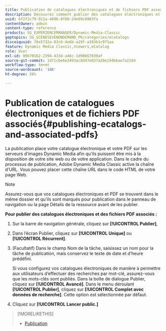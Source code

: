 ```yaml
---
title: Publication de catalogues électroniques et de fichiers PDF associés
description: Découvrez comment publier des catalogues électroniques et des fichiers PDF associés.
uuid: 6f2f2c79-921a-4096-8f80-24e69c8983fa
contentOwner: admin
content-type: reference
products: SG_EXPERIENCEMANAGER/Dynamic-Media-Classic
geptopics: SG_SCENESEVENONDEMAND_PK/categories/ecatalogs
discoiquuid: 76e5732a-83c6-4e6b-a29f-a393b1c971aa
feature: Dynamic Media Classic,Viewers,eCatalog
role: User
exl-id: 00b70162-2394-433d-a46c-1d90667030af
source-git-commit: 1d71cbe6e2493ac8d47e837a20e194b6ae7a22d4
workflow-type: tm+mt
source-wordcount: '186'
ht-degree: 26%

---
```


# Publication de catalogues électroniques et de fichiers PDF associés{#publishing-ecatalogs-and-associated-pdfs}

La publication place votre catalogue électronique et votre PDF sur les serveurs d’images Dynamic Media afin qu’ils puissent être mis à la disposition de votre site web ou de votre application. Dans le cadre du processus de publication, Adobe Dynamic Media Classic active la chaîne d’URL. Vous pouvez placer cette chaîne URL dans le code HTML de votre page Web.

>[!NOTE]
>
>Assurez-vous que vos catalogues électroniques et PDF se trouvent dans le même dossier et qu’ils sont marqués pour publication dans le panneau de navigation ou la page Détails de la ressource avant de les publier.

**Pour publier des catalogues électroniques et des fichiers PDF associés :**

1. Sur la barre de navigation générale, cliquez sur **[!UICONTROL Publier]**, 
1. Dans l’écran Publier, cliquez sur **[!UICONTROL Unique]** ou **[!UICONTROL Récurrent]**.
1. (Facultatif) Dans le champ Nom de la tâche, saisissez un nom pour la tâche de publication, mais conservez le texte de date et d’heure prédéfini.

   Si vous configurez vos catalogues électroniques de manière à permettre aux utilisateurs d’effectuer des recherches par mot-clé, assurez-vous que les mots-clés sont publiés. Dans la boîte de dialogue Publier, cliquez sur **[!UICONTROL Avancé]**. Dans le menu déroulant **[!UICONTROL Publier]**, cliquez sur **[!UICONTROL Complet avec données de recherche]**. Cette option est sélectionnée par défaut.

1. Cliquez sur ****[!UICONTROL Lancer public.]****

>[!MORELIKETHIS]
>
>* [Publication](publishing-files.md)

